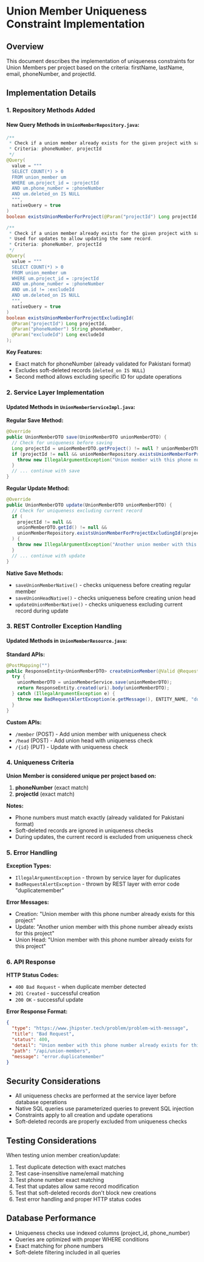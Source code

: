 # Union Member Uniqueness Constraint Implementation

## Overview

This document describes the implementation of uniqueness constraints for Union Members per project based on the criteria: firstName, lastName, email, phoneNumber, and projectId.

## Implementation Details

### 1. Repository Methods Added

#### New Query Methods in `UnionMemberRepository.java`:

```java
/**
 * Check if a union member already exists for the given project with same criteria.
 * Criteria: phoneNumber, projectId
 */
@Query(
  value = """
  SELECT COUNT(*) > 0
  FROM union_member um
  WHERE um.project_id = :projectId
  AND um.phone_number = :phoneNumber
  AND um.deleted_on IS NULL
  """,
  nativeQuery = true
)
boolean existsUnionMemberForProject(@Param("projectId") Long projectId, @Param("phoneNumber") String phoneNumber);

/**
 * Check if a union member already exists for the given project with same criteria, excluding a specific ID.
 * Used for updates to allow updating the same record.
 * Criteria: phoneNumber, projectId
 */
@Query(
  value = """
  SELECT COUNT(*) > 0
  FROM union_member um
  WHERE um.project_id = :projectId
  AND um.phone_number = :phoneNumber
  AND um.id != :excludeId
  AND um.deleted_on IS NULL
  """,
  nativeQuery = true
)
boolean existsUnionMemberForProjectExcludingId(
  @Param("projectId") Long projectId,
  @Param("phoneNumber") String phoneNumber,
  @Param("excludeId") Long excludeId
);

```

**Key Features:**

- Exact match for phoneNumber (already validated for Pakistani format)
- Excludes soft-deleted records (`deleted_on IS NULL`)
- Second method allows excluding specific ID for update operations

### 2. Service Layer Implementation

#### Updated Methods in `UnionMemberServiceImpl.java`:

**Regular Save Method:**

```java
@Override
public UnionMemberDTO save(UnionMemberDTO unionMemberDTO) {
  // Check for uniqueness before saving
  Long projectId = unionMemberDTO.getProject() != null ? unionMemberDTO.getProject().getId() : null;
  if (projectId != null && unionMemberRepository.existsUnionMemberForProject(projectId, phoneNumber)) {
    throw new IllegalArgumentException("Union member with this phone number already exists for this project");
  }
  // ... continue with save
}

```

**Regular Update Method:**

```java
@Override
public UnionMemberDTO update(UnionMemberDTO unionMemberDTO) {
  // Check for uniqueness excluding current record
  if (
    projectId != null &&
    unionMemberDTO.getId() != null &&
    unionMemberRepository.existsUnionMemberForProjectExcludingId(projectId, phoneNumber, unionMemberDTO.getId())
  ) {
    throw new IllegalArgumentException("Another union member with this phone number already exists for this project");
  }
  // ... continue with update
}

```

**Native Save Methods:**

- `saveUnionMemberNative()` - checks uniqueness before creating regular member
- `saveUnionHeadNative()` - checks uniqueness before creating union head
- `updateUnionMemberNative()` - checks uniqueness excluding current record during update

### 3. REST Controller Exception Handling

#### Updated Methods in `UnionMemberResource.java`:

**Standard APIs:**

```java
@PostMapping("")
public ResponseEntity<UnionMemberDTO> createUnionMember(@Valid @RequestBody UnionMemberDTO unionMemberDTO) {
  try {
    unionMemberDTO = unionMemberService.save(unionMemberDTO);
    return ResponseEntity.created(uri).body(unionMemberDTO);
  } catch (IllegalArgumentException e) {
    throw new BadRequestAlertException(e.getMessage(), ENTITY_NAME, "duplicatemember");
  }
}

```

**Custom APIs:**

- `/member` (POST) - Add union member with uniqueness check
- `/head` (POST) - Add union head with uniqueness check
- `/{id}` (PUT) - Update with uniqueness check

### 4. Uniqueness Criteria

**Union Member is considered unique per project based on:**

1. **phoneNumber** (exact match)
2. **projectId** (exact match)

**Notes:**

- Phone numbers must match exactly (already validated for Pakistani format)
- Soft-deleted records are ignored in uniqueness checks
- During updates, the current record is excluded from uniqueness check

### 5. Error Handling

**Exception Types:**

- `IllegalArgumentException` - thrown by service layer for duplicates
- `BadRequestAlertException` - thrown by REST layer with error code "duplicatemember"

**Error Messages:**

- Creation: "Union member with this phone number already exists for this project"
- Update: "Another union member with this phone number already exists for this project"
- Union Head: "Union member with this phone number already exists for this project"

### 6. API Response

**HTTP Status Codes:**

- `400 Bad Request` - when duplicate member detected
- `201 Created` - successful creation
- `200 OK` - successful update

**Error Response Format:**

```json
{
  "type": "https://www.jhipster.tech/problem/problem-with-message",
  "title": "Bad Request",
  "status": 400,
  "detail": "Union member with this phone number already exists for this project",
  "path": "/api/union-members",
  "message": "error.duplicatemember"
}
```

## Security Considerations

- All uniqueness checks are performed at the service layer before database operations
- Native SQL queries use parameterized queries to prevent SQL injection
- Constraints apply to all creation and update operations
- Soft-deleted records are properly excluded from uniqueness checks

## Testing Considerations

When testing union member creation/update:

1. Test duplicate detection with exact matches
2. Test case-insensitive name/email matching
3. Test phone number exact matching
4. Test that updates allow same record modification
5. Test that soft-deleted records don't block new creations
6. Test error handling and proper HTTP status codes

## Database Performance

- Uniqueness checks use indexed columns (project_id, phone_number)
- Queries are optimized with proper WHERE conditions
- Exact matching for phone numbers
- Soft-delete filtering included in all queries
